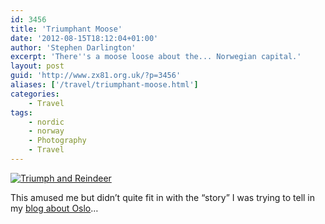 ```yaml
---
id: 3456
title: 'Triumphant Moose'
date: '2012-08-15T18:12:04+01:00'
author: 'Stephen Darlington'
excerpt: 'There''s a moose loose about the... Norwegian capital.'
layout: post
guid: 'http://www.zx81.org.uk/?p=3456'
aliases: ['/travel/triumphant-moose.html']
categories:
    - Travel
tags:
    - nordic
    - norway
    - Photography
    - Travel
---
```


[![Triumph and Reindeer](https://i0.wp.com/farm8.staticflickr.com/7248/7574189790_66ec3df8b6.jpg?resize=500%2C333)](http://www.flickr.com/photos/stephendarlington/7574189790/ "Triumph and Reindeer by stephendarlington, on Flickr")

This amused me but didn’t quite fit in with the “story” I was trying to tell in my [blog about Oslo](/travel/oslo.html)…